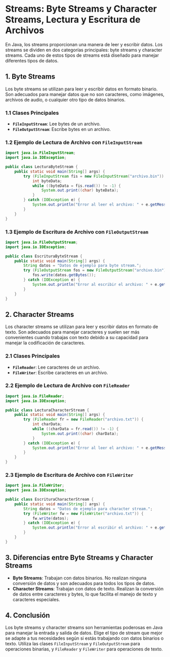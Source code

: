 # Streams: Byte Streams y Character Streams, Lectura y Escritura de Archivos

En Java, los streams proporcionan una manera de leer y escribir datos. Los streams se dividen en dos categorías principales: byte streams y character streams. Cada uno de estos tipos de streams está diseñado para manejar diferentes tipos de datos.

## 1. Byte Streams

Los byte streams se utilizan para leer y escribir datos en formato binario. Son adecuados para manejar datos que no son caracteres, como imágenes, archivos de audio, o cualquier otro tipo de datos binarios.

### 1.1 Clases Principales

- **`FileInputStream`**: Lee bytes de un archivo.
- **`FileOutputStream`**: Escribe bytes en un archivo.

### 1.2 Ejemplo de Lectura de Archivo con `FileInputStream`

```java
import java.io.FileInputStream;
import java.io.IOException;

public class LecturaByteStream {
    public static void main(String[] args) {
        try (FileInputStream fis = new FileInputStream("archivo.bin")) {
            int byteData;
            while ((byteData = fis.read()) != -1) {
                System.out.print((char) byteData);
            }
        } catch (IOException e) {
            System.out.println("Error al leer el archivo: " + e.getMessage());
        }
    }
}
```

### 1.3 Ejemplo de Escritura de Archivo con `FileOutputStream`

```java
import java.io.FileOutputStream;
import java.io.IOException;

public class EscrituraByteStream {
    public static void main(String[] args) {
        String datos = "Datos de ejemplo para byte stream.";
        try (FileOutputStream fos = new FileOutputStream("archivo.bin")) {
            fos.write(datos.getBytes());
        } catch (IOException e) {
            System.out.println("Error al escribir el archivo: " + e.getMessage());
        }
    }
}
```

## 2. Character Streams

Los character streams se utilizan para leer y escribir datos en formato de texto. Son adecuados para manejar caracteres y suelen ser más convenientes cuando trabajas con texto debido a su capacidad para manejar la codificación de caracteres.

### 2.1 Clases Principales

- **`FileReader`**: Lee caracteres de un archivo.
- **`FileWriter`**: Escribe caracteres en un archivo.

### 2.2 Ejemplo de Lectura de Archivo con `FileReader`

```java
import java.io.FileReader;
import java.io.IOException;

public class LecturaCharacterStream {
    public static void main(String[] args) {
        try (FileReader fr = new FileReader("archivo.txt")) {
            int charData;
            while ((charData = fr.read()) != -1) {
                System.out.print((char) charData);
            }
        } catch (IOException e) {
            System.out.println("Error al leer el archivo: " + e.getMessage());
        }
    }
}
```

### 2.3 Ejemplo de Escritura de Archivo con `FileWriter`

```java
import java.io.FileWriter;
import java.io.IOException;

public class EscrituraCharacterStream {
    public static void main(String[] args) {
        String datos = "Datos de ejemplo para character stream.";
        try (FileWriter fw = new FileWriter("archivo.txt")) {
            fw.write(datos);
        } catch (IOException e) {
            System.out.println("Error al escribir el archivo: " + e.getMessage());
        }
    }
}
```

## 3. Diferencias entre Byte Streams y Character Streams

- **Byte Streams**: Trabajan con datos binarios. No realizan ninguna conversión de datos y son adecuados para todos los tipos de datos.
- **Character Streams**: Trabajan con datos de texto. Realizan la conversión de datos entre caracteres y bytes, lo que facilita el manejo de texto y caracteres especiales.

## 4. Conclusión

Los byte streams y character streams son herramientas poderosas en Java para manejar la entrada y salida de datos. Elige el tipo de stream que mejor se adapte a tus necesidades según si estás trabajando con datos binarios o texto. Utiliza las clases `FileInputStream` y `FileOutputStream` para operaciones binarias, y `FileReader` y `FileWriter` para operaciones de texto.
